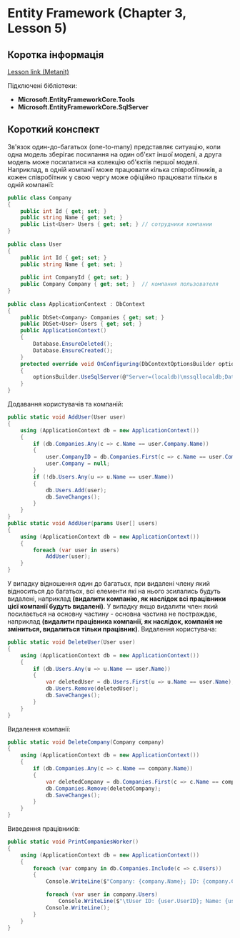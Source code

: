 # Entity Framework (Chapter 3, Lesson 5)

## Коротка інформація
[Lesson link (Metanit)](https://metanit.com/sharp/entityframeworkcore/3.5.php)

Підключені бібліотеки:

* **Microsoft.EntityFrameworkCore.Tools**
* **Microsoft.EntityFrameworkCore.SqlServer**

## Короткий конспект

Зв'язок один-до-багатьох (one-to-many) представляє ситуацію, коли одна модель зберігає посилання на один об'єкт іншої моделі, 
а друга модель може посилатися на колекцію об'єктів першої моделі. Наприклад, в одній компанії може працювати кілька співробітників, 
а кожен співробітник у свою чергу може офіційно працювати тільки в одній компанії:
```csharp
public class Company
{
    public int Id { get; set; }
    public string Name { get; set; }
    public List<User> Users { get; set; } // сотрудники компании
}
 
public class User
{
    public int Id { get; set; }
    public string Name { get; set; }
 
    public int CompanyId { get; set; }
    public Company Company { get; set; }  // компания пользователя
}
 
public class ApplicationContext : DbContext
{
    public DbSet<Company> Companies { get; set; }
    public DbSet<User> Users { get; set; }
    public ApplicationContext()
    {
        Database.EnsureDeleted();
        Database.EnsureCreated();
    }
    protected override void OnConfiguring(DbContextOptionsBuilder optionsBuilder)
    {
        optionsBuilder.UseSqlServer(@"Server=(localdb)\mssqllocaldb;Database=relationsdb;Trusted_Connection=True;");
    }
}
```
Додавання користувачів та компаній:
```csharp
public static void AddUser(User user)
{
    using (ApplicationContext db = new ApplicationContext())
    {
        if (db.Companies.Any(c => c.Name == user.Company.Name))
        {
            user.CompanyID = db.Companies.First(c => c.Name == user.Company.Name).CompanyID;
            user.Company = null;
        }
        if (!db.Users.Any(u => u.Name == user.Name))
        {
            db.Users.Add(user);
            db.SaveChanges();
        }
    }
}
public static void AddUser(params User[] users)
{
    using (ApplicationContext db = new ApplicationContext())
    {
        foreach (var user in users)
            AddUser(user);
    }
}
```

У випадку відношення один до багатьох, при видалені члену який відноситься до багатьох, всі елементи які на нього зсилались будуть видалені,
наприклад **(видалити компанію, як наслідок всі працівники цієї компанії будуть видалені)**. У випадку якщо видалити член який посилається на основну частину - основна
частина не постраждає, наприклад **(видалити працівника компанії, як наслідок, компанія не зміниться, видалиться тільки працівник)**.
Видалення користувача:
```csharp
public static void DeleteUser(User user)
{
    using (ApplicationContext db = new ApplicationContext())
    {
        if (db.Users.Any(u => u.Name == user.Name))
        {
            var deletedUser = db.Users.First(u => u.Name == user.Name);
            db.Users.Remove(deletedUser);
            db.SaveChanges();
        }
    }
}
```
Видалення компанії:
```csharp
public static void DeleteCompany(Company company)
{
    using (ApplicationContext db = new ApplicationContext())
    {
        if (db.Companies.Any(c => c.Name == company.Name))
        {
            var deletedCompany = db.Companies.First(c => c.Name == company.Name);
            db.Companies.Remove(deletedCompany);
            db.SaveChanges();
        }
    }
}
```

Виведення працівників:
```csharp
public static void PrintCompaniesWorker()
{
    using (ApplicationContext db = new ApplicationContext())
    {
        foreach (var company in db.Companies.Include(c => c.Users))
        {
            Console.WriteLine($"Company: {company.Name}; ID: {company.CompanyID};");

            foreach (var user in company.Users)
                Console.WriteLine($"\tUser ID: {user.UserID}; Name: {user.Name}; Company id: {user.CompanyID};");
            Console.WriteLine();
        }
    }
}
```
